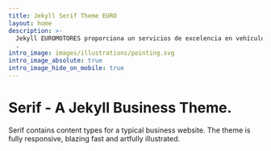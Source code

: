 ```yaml
---
title: Jekyll Serif Theme EURO
layout: home
description: >-
  Jekyll EUROMOTORES proporciona un servicios de excelencia en vehículos pesados
  .
intro_image: images/illustrations/pointing.svg
intro_image_absolute: true
intro_image_hide_on_mobile: true
---
```


# Serif - A Jekyll Business Theme.

Serif contains content types for a typical business website. The theme is fully responsive, blazing fast and artfully illustrated.
